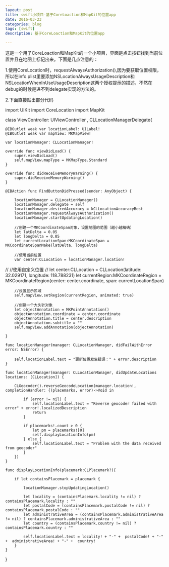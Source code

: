 ```yaml
---
layout: post
title: swift小项目-基于CoreLoaction和MapKit的位置app
date: 2016-03-23
categories: blog
tags: [swift]
description: 基于CoreLoaction和MapKit的位置app

---
```


这是一个用了CoreLoaction和MapKit的一个小项目，界面是点击按钮找到当前位置并且在地图上标记出来。下面是几点注意的：

1.使用CoreLocation时，requestAlwaysAuthorization(),因为要获取位置权限，所以在info.plist里要添加NSLocationAlwaysUsageDescription和NSLocationWhenInUseUsageDescription这两个授权提示的描述，不然在debug的时候是进不到delegate实现的方法的。



2.下面直接贴出部分代码

import UIKit
import CoreLocation
import MapKit

class ViewController: UIViewController , CLLocationManagerDelegate{

    @IBOutlet weak var locationLabel: UILabel!
    @IBOutlet weak var mapView: MKMapView!
    
    var locationManager: CLLocationManager!
    
    override func viewDidLoad() {
        super.viewDidLoad()
        self.mapView.mapType = MKMapType.Standard
    }

    override func didReceiveMemoryWarning() {
        super.didReceiveMemoryWarning()
    }

    @IBAction func FindButtonDidPressed(sender: AnyObject) {
        
        locationManager = CLLocationManager()
        locationManager.delegate = self
        locationManager.desiredAccuracy = kCLLocationAccuracyBest
        locationManager.requestAlwaysAuthorization()
        locationManager.startUpdatingLocation()
        
        //创建一个MKCoordinateSpan对象，设置地图的范围（越小越精确）
        let latDelta = 0.05
        let longDelta = 0.05
        let currentLocationSpan:MKCoordinateSpan = MKCoordinateSpanMake(latDelta, longDelta)
        
        //使用当前位置
        var center:CLLocation = locationManager.location!
//        //使用自定义位置
//        let center:CLLocation = CLLocation(latitude: 32.029171, longitude: 118.788231)
        let currentRegion:MKCoordinateRegion = MKCoordinateRegion(center: center.coordinate,
                                                                  span: currentLocationSpan)
        
        //设置显示区域
        self.mapView.setRegion(currentRegion, animated: true)
        
        //创建一个大头针对象
        let objectAnnotation = MKPointAnnotation()
        objectAnnotation.coordinate = center.coordinate
        objectAnnotation.title = center.description
        objectAnnotation.subtitle = ""
        self.mapView.addAnnotation(objectAnnotation)
        
    }
    
    func locationManager(manager: CLLocationManager, didFailWithError error: NSError) {
    
        self.locationLabel.text = "更新位置发生错误：" + error.description
    }
    
    func locationManager(manager: CLLocationManager, didUpdateLocations locations: [CLLocation]) {
        
        CLGeocoder().reverseGeocodeLocation(manager.location!, completionHandler: {(placemarks, error)->Void in
            
            if (error != nil) {
                self.locationLabel.text = "Reverse geocoder failed with error" + error!.localizedDescription
                return
            }
            
            if placemarks!.count > 0 {
                let pm = placemarks![0]
                self.displayLocationInfo(pm)
            } else {
                self.locationLabel.text = "Problem with the data received from geocoder"
            }
        })
    }
    
    func displayLocationInfo(placemark:CLPlacemark?){
        
        if let containsPlacemark = placemark {
            
            locationManager.stopUpdatingLocation()
            
            let locality = (containsPlacemark.locality != nil) ? containsPlacemark.locality : ""
            let postalCode = (containsPlacemark.postalCode != nil) ? containsPlacemark.postalCode : ""
            let administrativeArea = (containsPlacemark.administrativeArea != nil) ? containsPlacemark.administrativeArea : ""
            let country = (containsPlacemark.country != nil) ? containsPlacemark.country : ""
            
            self.locationLabel.text = locality! + "-" +  postalCode! + "-" +  administrativeArea! + "-" +  country!
        }
    }
}
